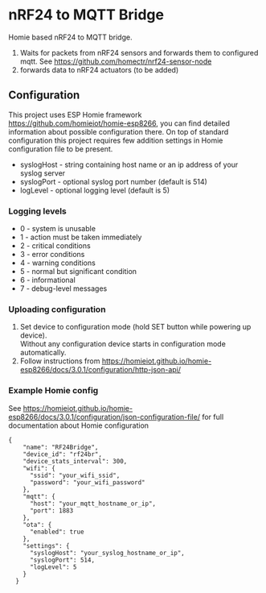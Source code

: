 # nRF24 to MQTT Bridge
Homie based nRF24 to MQTT bridge.
1. Waits for packets from nRF24 sensors and forwards them to configured mqtt. See https://github.com/homectr/nrf24-sensor-node
2. forwards data to nRF24 actuators (to be added)

## Configuration
This project uses ESP Homie framework https://github.com/homieiot/homie-esp8266, you can find detailed information about possible configuration there.
On top of standard configuration this project requires few addition settings in Homie configuration file to be present.
* syslogHost - string containing host name or an ip address of your syslog server
* syslogPort - optional syslog port number (default is 514)
* logLevel - optional logging level (default is 5)

### Logging levels
* 0 - system is unusable
* 1 - action must be taken immediately
* 2 - critical conditions
* 3 - error conditions
* 4 - warning conditions
* 5 - normal but significant condition
* 6 - informational
* 7 - debug-level messages

### Uploading configuration
1. Set device to configuration mode (hold SET button while powering up device).\
   Without any configuration device starts in configuration mode automatically.
1. Follow instructions from https://homieiot.github.io/homie-esp8266/docs/3.0.1/configuration/http-json-api/

### Example Homie config
See https://homieiot.github.io/homie-esp8266/docs/3.0.1/configuration/json-configuration-file/ for full documentation about Homie configuration

```
{
    "name": "RF24Bridge",
    "device_id": "rf24br",
    "device_stats_interval": 300,
    "wifi": {
      "ssid": "your_wifi_ssid",
      "password": "your_wifi_password"
    },
    "mqtt": {
      "host": "your_mqtt_hostname_or_ip",
      "port": 1883
    },
    "ota": {
      "enabled": true
    },
    "settings": {
      "syslogHost": "your_syslog_hostname_or_ip",
      "syslogPort": 514,
      "logLevel": 5
    }
  }
```
